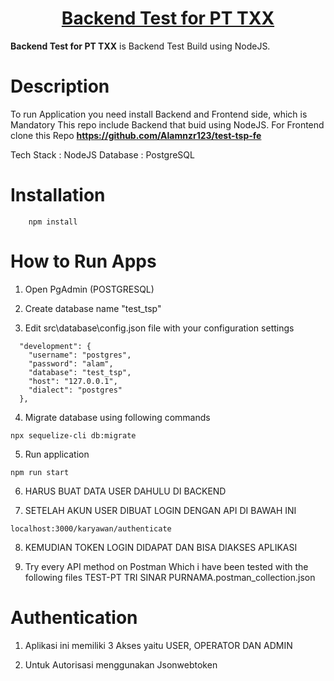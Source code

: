 <h1 align="center">
  <a href="https://github.com/Alamnzr123/test-tsp-be">
      Backend Test for PT TXX
  </a>
  <br />
</h1>

**Backend Test for PT TXX** is Backend Test Build using NodeJS.

# Description

To run Application you need install Backend and Frontend side, which is Mandatory
This repo include Backend that buid using NodeJS. For Frontend clone this Repo
**https://github.com/Alamnzr123/test-tsp-fe**

Tech Stack : NodeJS
Database : PostgreSQL

# Installation

```
    npm install
```

# How to Run Apps

1. Open PgAdmin (POSTGRESQL)

2. Create database name "test_tsp"

3. Edit src\database\config.json file with your configuration settings

```
  "development": {
    "username": "postgres",
    "password": "alam",
    "database": "test_tsp",
    "host": "127.0.0.1",
    "dialect": "postgres"
  },
```

4. Migrate database using following commands

```
npx sequelize-cli db:migrate
```

5. Run application

```
npm run start
```

6. HARUS BUAT DATA USER DAHULU DI BACKEND

7. SETELAH AKUN USER DIBUAT LOGIN DENGAN API DI BAWAH INI
```
localhost:3000/karyawan/authenticate
```

8. KEMUDIAN TOKEN LOGIN DIDAPAT DAN BISA DIAKSES APLIKASI

9. Try every API method on Postman Which i have been tested with the following files TEST-PT TRI SINAR PURNAMA.postman_collection.json


# Authentication

1. Aplikasi ini memiliki 3 Akses yaitu USER, OPERATOR DAN ADMIN

2. Untuk Autorisasi menggunakan Jsonwebtoken